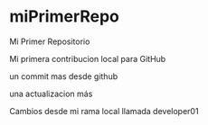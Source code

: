 # miPrimerRepo

Mi Primer Repositorio

Mi primera contribucion local para GitHub

un commit mas desde github

una actualizacion más

Cambios desde mi rama local llamada developer01